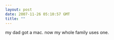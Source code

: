 ```yaml
---
layout: post
date: 2007-11-26 05:10:57 GMT
title: ""
---
```

 my dad got a mac. now my whole family uses one.</p>